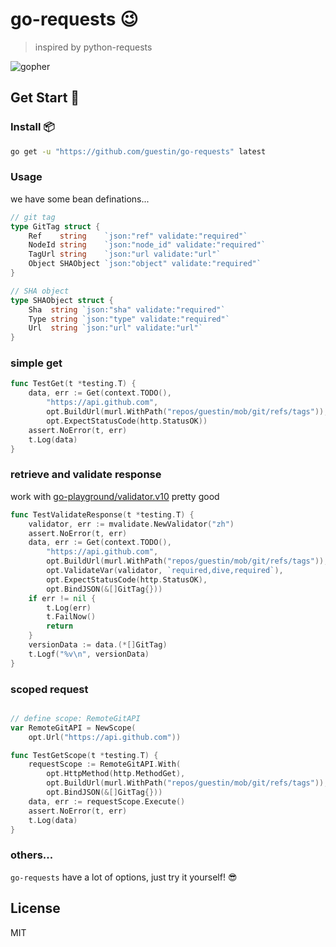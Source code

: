 # go-requests 😉

> inspired by python-requests

![gopher](https://golang.google.cn/lib/godoc/images/footer-gopher.jpg)

## Get Start 🚀

### Install 📦

```bash
go get -u "https://github.com/guestin/go-requests" latest
```

### Usage

we have some bean definations...

```go
// git tag
type GitTag struct {
	Ref    string    `json:"ref" validate:"required"`
	NodeId string    `json:"node_id" validate:"required"`
	TagUrl string    `json:"url validate:"url"`
	Object SHAObject `json:"object" validate:"required"`
}

// SHA object
type SHAObject struct {
	Sha  string `json:"sha" validate:"required"`
	Type string `json:"type" validate:"required"`
	Url  string `json:"url" validate:"url"`
}

```

### simple get

```go
func TestGet(t *testing.T) {
	data, err := Get(context.TODO(),
		"https://api.github.com",
		opt.BuildUrl(murl.WithPath("repos/guestin/mob/git/refs/tags")),
		opt.ExpectStatusCode(http.StatusOK))
	assert.NoError(t, err)
	t.Log(data)
}
```
### retrieve and validate response

work with [go-playground/validator.v10](https://pkg.go.dev/gopkg.in/go-playground/validator.v10) pretty good

```go
func TestValidateResponse(t *testing.T) {
	validator, err := mvalidate.NewValidator("zh")
	assert.NoError(t, err)
	data, err := Get(context.TODO(),
		"https://api.github.com",
		opt.BuildUrl(murl.WithPath("repos/guestin/mob/git/refs/tags")),
		opt.ValidateVar(validator, `required,dive,required`),
		opt.ExpectStatusCode(http.StatusOK),
		opt.BindJSON(&[]GitTag{}))
	if err != nil {
		t.Log(err)
		t.FailNow()
		return
	}
	versionData := data.(*[]GitTag)
	t.Logf("%v\n", versionData)
}

```

### scoped request

```go

// define scope: RemoteGitAPI
var RemoteGitAPI = NewScope(
	opt.Url("https://api.github.com"))

func TestGetScope(t *testing.T) {
	requestScope := RemoteGitAPI.With(
		opt.HttpMethod(http.MethodGet),
		opt.BuildUrl(murl.WithPath("repos/guestin/mob/git/refs/tags")),
		opt.BindJSON(&[]GitTag{}))
	data, err := requestScope.Execute()
	assert.NoError(t, err)
	t.Log(data)
}


```

### others...

`go-requests` have a lot of options, just try it yourself! 😎

## License

MIT

